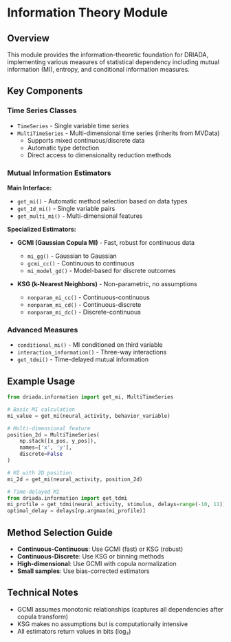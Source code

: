 # Information Theory Module

## Overview

This module provides the information-theoretic foundation for DRIADA, implementing various measures of statistical dependency including mutual information (MI), entropy, and conditional information measures.

## Key Components

### Time Series Classes
- `TimeSeries` - Single variable time series
- `MultiTimeSeries` - Multi-dimensional time series (inherits from MVData)
  - Supports mixed continuous/discrete data
  - Automatic type detection
  - Direct access to dimensionality reduction methods

### Mutual Information Estimators

**Main Interface:**
- `get_mi()` - Automatic method selection based on data types
- `get_1d_mi()` - Single variable pairs
- `get_multi_mi()` - Multi-dimensional features

**Specialized Estimators:**
- **GCMI (Gaussian Copula MI)** - Fast, robust for continuous data
  - `mi_gg()` - Gaussian to Gaussian
  - `gcmi_cc()` - Continuous to continuous
  - `mi_model_gd()` - Model-based for discrete outcomes

- **KSG (k-Nearest Neighbors)** - Non-parametric, no assumptions
  - `nonparam_mi_cc()` - Continuous-continuous
  - `nonparam_mi_cd()` - Continuous-discrete
  - `nonparam_mi_dc()` - Discrete-continuous

### Advanced Measures
- `conditional_mi()` - MI conditioned on third variable
- `interaction_information()` - Three-way interactions
- `get_tdmi()` - Time-delayed mutual information

## Example Usage

```python
from driada.information import get_mi, MultiTimeSeries

# Basic MI calculation
mi_value = get_mi(neural_activity, behavior_variable)

# Multi-dimensional feature
position_2d = MultiTimeSeries(
    np.stack([x_pos, y_pos]), 
    names=['x', 'y'],
    discrete=False
)

# MI with 2D position
mi_2d = get_mi(neural_activity, position_2d)

# Time-delayed MI
from driada.information import get_tdmi
mi_profile = get_tdmi(neural_activity, stimulus, delays=range(-10, 11))
optimal_delay = delays[np.argmax(mi_profile)]
```

## Method Selection Guide

- **Continuous-Continuous**: Use GCMI (fast) or KSG (robust)
- **Continuous-Discrete**: Use KSG or binning methods
- **High-dimensional**: Use GCMI with copula normalization
- **Small samples**: Use bias-corrected estimators

## Technical Notes

- GCMI assumes monotonic relationships (captures all dependencies after copula transform)
- KSG makes no assumptions but is computationally intensive
- All estimators return values in bits (log₂)